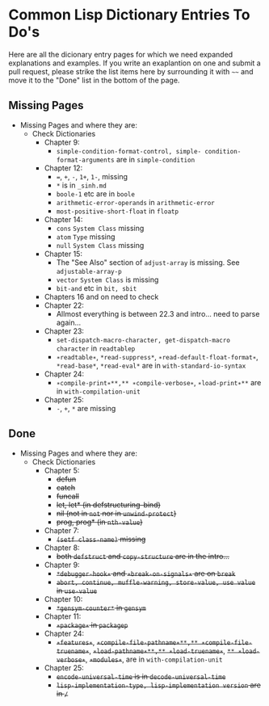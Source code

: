 # Common Lisp Dictionary Entries To Do's

Here are all the dicionary entry pages for which we need expanded explanations and examples. If you write an exaplantion on one and submit a pull request, please strike the list items here by surrounding it with `~~` and move it to the "Done" list in the bottom of the page.

## Missing Pages

- Missing Pages and where they are:
  - Check Dictionaries
    - Chapter 9:
      - `simple-condition-format-control, simple- condition-format-arguments` are in `simple-condition`
    - Chapter 12:
      - `=`, `+`, `-`, `1+`, `1-`, missing
      - `*` is in `_sinh.md`
      - `boole-1` etc are in `boole`
      - `arithmetic-error-operands` in `arithmetic-error`
      - `most-positive-short-float` in `floatp`
    - Chapter 14:
      - `cons`  `System Class` missing
      - `atom` `Type` missing
      - `null` `System Class` missing
    - Chapter 15:
      - The "See Also" section of `adjust-array` is missing. See `adjustable-array-p`
      - `vector` `System Class` is missing
      - `bit-and` etc in `bit, sbit`
    - Chapters 16 and on need to check
    - Chapter 22:
      - Allmost everything is between 22.3 and intro... need to parse again...
    - Chapter 23:
      - `set-dispatch-macro-character, get-dispatch-macro character` in `readtablep`
      - `∗readtable∗`, `*read-suppress*`, `∗read-default-float-format∗`, `*read-base*`, `*read-eval*` are in `with-standard-io-syntax`
    - Chapter 24:
      - `∗compile-print∗**,** ∗compile-verbose∗`, `∗load-print∗**` are in `with-compilation-unit`
    - Chapter 25:
      - `-`, `+`, `*` are missing


## Done

- Missing Pages and where they are:
  - Check Dictionaries
    - Chapter 5:
      - ~~defun~~
      - ~~catch~~
      - ~~funcall~~
      - ~~let, let* (in defstructuring-bind)~~
      - ~~nil (not in `not` nor in `unwind-protect`)~~
      - ~~prog, prog* (in `nth-value`)~~
    - Chapter 7:
      - ~~`(setf class-name)` missing~~
    - Chapter 8:
      - ~~both `defstruct` and `copy-structure` are in the intro...~~
    - Chapter 9:
      - ~~`*debugger-hook∗` and `∗break-on-signals∗` are on `break`~~
      - ~~`abort, continue, muffle-warning, store-value, use value` in `use-value`~~
    - Chapter 10:
      - ~~`*gensym-counter*` in `gensym`~~
    - Chapter 11:
      - ~~`∗package∗` in `packagep`~~
    - Chapter 24:
      - ~~`∗features∗`~~, ~~`∗compile-file-pathname∗**,** ∗compile-file-truename∗`~~, ~~`∗load-pathname∗**,** ∗load-truename∗`~~, ~~`** ∗load-verbose∗`~~, ~~`∗modules∗`~~, are in `with-compilation-unit`
    - Chapter 25:
      - ~~`encode-universal-time` is in `decode-universal-time`~~
      - ~~`lisp-implementation-type, lisp-implementation version` are in `/`~~
